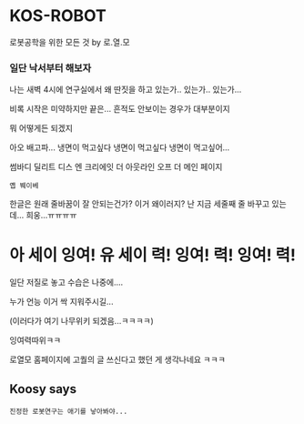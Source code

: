 # KOS-ROBOT
로봇공학을 위한 모든 것 by 로.열.모

### 일단 낙서부터 해보자

나는 새벽 4시에 연구실에서 왜 딴짓을 하고 있는가.. 있는가.. 있는가...

비록 시작은 미약하지만 끝은... 흔적도 안보이는 경우가 대부분이지

뭐 어떻게든 되겠지

아오 배고파... 냉면이 먹고싶다 냉면이 먹고싶다 냉면이 먹고싶어...

썸바디 딜리트 디스 엔 크리에잇 더 아웃라인 오프 더 메인 페이지

```
옙 붸이베
```

한글은 원래 줄바꿈이 잘 안되는건가?
이거 왜이러지?
난 지금 세줄째 줄 바꾸고 있는데...
희웅...ㅠㅠㅠㅠ

# 아 세이 잉여! 유 세이 력! 잉여! 력! 잉여! 력!

일단 저질로 놓고 수습은 나중에....

누가 언능 이거 싹 지워주시길...

(이러다가 여기 나무위키 되겠음...ㅋㅋㅋㅋ)


잉여력따위ㅋㅋ

로열모 홈페이지에 고퀄의 글 쓰신다고 했던 게 생각나네요 ㅋㅋㅋ

## Koosy says
```
진정한 로봇연구는 애기를 낳아봐야...
```
